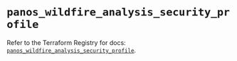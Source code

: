 # `panos_wildfire_analysis_security_profile`

Refer to the Terraform Registry for docs: [`panos_wildfire_analysis_security_profile`](https://registry.terraform.io/providers/paloaltonetworks/panos/2.0.5/docs/resources/wildfire_analysis_security_profile).
